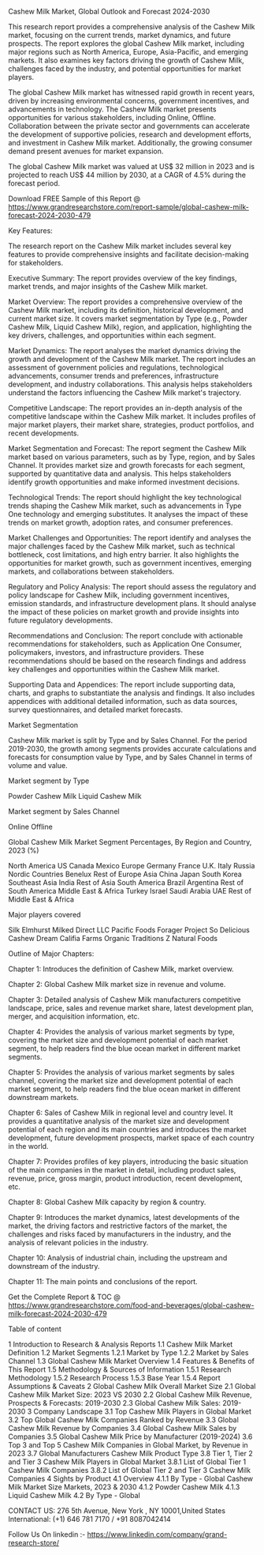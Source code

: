 Cashew Milk Market, Global Outlook and Forecast 2024-2030

This research report provides a comprehensive analysis of the Cashew Milk market, focusing on the current trends, market dynamics, and future prospects. The report explores the global Cashew Milk market, including major regions such as North America, Europe, Asia-Pacific, and emerging markets. It also examines key factors driving the growth of Cashew Milk, challenges faced by the industry, and potential opportunities for market players.

The global Cashew Milk market has witnessed rapid growth in recent years, driven by increasing environmental concerns, government incentives, and advancements in technology. The Cashew Milk market presents opportunities for various stakeholders, including Online, Offline. Collaboration between the private sector and governments can accelerate the development of supportive policies, research and development efforts, and investment in Cashew Milk market. Additionally, the growing consumer demand present avenues for market expansion.

The global Cashew Milk market was valued at US$ 32 million in 2023 and is projected to reach US$ 44 million by 2030, at a CAGR of 4.5% during the forecast period.

Download FREE Sample of this Report @ https://www.grandresearchstore.com/report-sample/global-cashew-milk-forecast-2024-2030-479


Key Features:

The research report on the Cashew Milk market includes several key features to provide comprehensive insights and facilitate decision-making for stakeholders.

Executive Summary: The report provides overview of the key findings, market trends, and major insights of the Cashew Milk market.

Market Overview: The report provides a comprehensive overview of the Cashew Milk market, including its definition, historical development, and current market size. It covers market segmentation by Type (e.g., Powder Cashew Milk, Liquid Cashew Milk), region, and application, highlighting the key drivers, challenges, and opportunities within each segment.

Market Dynamics: The report analyses the market dynamics driving the growth and development of the Cashew Milk market. The report includes an assessment of government policies and regulations, technological advancements, consumer trends and preferences, infrastructure development, and industry collaborations. This analysis helps stakeholders understand the factors influencing the Cashew Milk market's trajectory.

Competitive Landscape: The report provides an in-depth analysis of the competitive landscape within the Cashew Milk market. It includes profiles of major market players, their market share, strategies, product portfolios, and recent developments.

Market Segmentation and Forecast: The report segment the Cashew Milk market based on various parameters, such as by Type, region, and by Sales Channel. It provides market size and growth forecasts for each segment, supported by quantitative data and analysis. This helps stakeholders identify growth opportunities and make informed investment decisions.

Technological Trends: The report should highlight the key technological trends shaping the Cashew Milk market, such as advancements in Type One technology and emerging substitutes. It analyses the impact of these trends on market growth, adoption rates, and consumer preferences.

Market Challenges and Opportunities: The report identify and analyses the major challenges faced by the Cashew Milk market, such as technical bottleneck, cost limitations, and high entry barrier. It also highlights the opportunities for market growth, such as government incentives, emerging markets, and collaborations between stakeholders.

Regulatory and Policy Analysis: The report should assess the regulatory and policy landscape for Cashew Milk, including government incentives, emission standards, and infrastructure development plans. It should analyse the impact of these policies on market growth and provide insights into future regulatory developments.

Recommendations and Conclusion: The report conclude with actionable recommendations for stakeholders, such as Application One Consumer, policymakers, investors, and infrastructure providers. These recommendations should be based on the research findings and address key challenges and opportunities within the Cashew Milk market.

Supporting Data and Appendices: The report include supporting data, charts, and graphs to substantiate the analysis and findings. It also includes appendices with additional detailed information, such as data sources, survey questionnaires, and detailed market forecasts.

Market Segmentation

Cashew Milk market is split by Type and by Sales Channel. For the period 2019-2030, the growth among segments provides accurate calculations and forecasts for consumption value by Type, and by Sales Channel in terms of volume and value.

Market segment by Type



Powder Cashew Milk
Liquid Cashew Milk


Market segment by Sales Channel



Online
Offline


Global Cashew Milk Market Segment Percentages, By Region and Country, 2023 (%)



North America
US
Canada
Mexico
Europe
Germany
France
U.K.
Italy
Russia
Nordic Countries
Benelux
Rest of Europe
Asia
China
Japan
South Korea
Southeast Asia
India
Rest of Asia
South America
Brazil
Argentina
Rest of South America
Middle East & Africa
Turkey
Israel
Saudi Arabia
UAE
Rest of Middle East & Africa


Major players covered



Silk
Elmhurst Milked Direct LLC
Pacific Foods
Forager Project
So Delicious
Cashew Dream
Califia Farms
Organic Traditions
Z Natural Foods


Outline of Major Chapters:

Chapter 1: Introduces the definition of Cashew Milk, market overview.

Chapter 2: Global Cashew Milk market size in revenue and volume.

Chapter 3: Detailed analysis of Cashew Milk manufacturers competitive landscape, price, sales and revenue market share, latest development plan, merger, and acquisition information, etc.

Chapter 4: Provides the analysis of various market segments by type, covering the market size and development potential of each market segment, to help readers find the blue ocean market in different market segments.

Chapter 5: Provides the analysis of various market segments by sales channel, covering the market size and development potential of each market segment, to help readers find the blue ocean market in different downstream markets.

Chapter 6: Sales of Cashew Milk in regional level and country level. It provides a quantitative analysis of the market size and development potential of each region and its main countries and introduces the market development, future development prospects, market space of each country in the world.

Chapter 7: Provides profiles of key players, introducing the basic situation of the main companies in the market in detail, including product sales, revenue, price, gross margin, product introduction, recent development, etc.

Chapter 8: Global Cashew Milk capacity by region & country.

Chapter 9: Introduces the market dynamics, latest developments of the market, the driving factors and restrictive factors of the market, the challenges and risks faced by manufacturers in the industry, and the analysis of relevant policies in the industry.

Chapter 10: Analysis of industrial chain, including the upstream and downstream of the industry.

Chapter 11: The main points and conclusions of the report.

Get the Complete Report & TOC @ https://www.grandresearchstore.com/food-and-beverages/global-cashew-milk-forecast-2024-2030-479

Table of content

1 Introduction to Research & Analysis Reports
1.1 Cashew Milk Market Definition
1.2 Market Segments
1.2.1 Market by Type
1.2.2 Market by Sales Channel
1.3 Global Cashew Milk Market Overview
1.4 Features & Benefits of This Report
1.5 Methodology & Sources of Information
1.5.1 Research Methodology
1.5.2 Research Process
1.5.3 Base Year
1.5.4 Report Assumptions & Caveats
2 Global Cashew Milk Overall Market Size
2.1 Global Cashew Milk Market Size: 2023 VS 2030
2.2 Global Cashew Milk Revenue, Prospects & Forecasts: 2019-2030
2.3 Global Cashew Milk Sales: 2019-2030
3 Company Landscape
3.1 Top Cashew Milk Players in Global Market
3.2 Top Global Cashew Milk Companies Ranked by Revenue
3.3 Global Cashew Milk Revenue by Companies
3.4 Global Cashew Milk Sales by Companies
3.5 Global Cashew Milk Price by Manufacturer (2019-2024)
3.6 Top 3 and Top 5 Cashew Milk Companies in Global Market, by Revenue in 2023
3.7 Global Manufacturers Cashew Milk Product Type
3.8 Tier 1, Tier 2 and Tier 3 Cashew Milk Players in Global Market
3.8.1 List of Global Tier 1 Cashew Milk Companies
3.8.2 List of Global Tier 2 and Tier 3 Cashew Milk Companies
4 Sights by Product
4.1 Overview
4.1.1 By Type - Global Cashew Milk Market Size Markets, 2023 & 2030
4.1.2 Powder Cashew Milk
4.1.3 Liquid Cashew Milk
4.2 By Type - Global

CONTACT US:
276 5th Avenue, New York , NY 10001,United States
International: (+1) 646 781 7170 / +91 8087042414

Follow Us On linkedin :- https://www.linkedin.com/company/grand-research-store/



